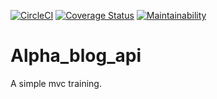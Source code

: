 [![CircleCI](https://circleci.com/gh/m-pereira/alpha_blog_api.svg?style=svg)](https://circleci.com/gh/m-pereira/alpha_blog_api)
[![Coverage Status](https://coveralls.io/repos/github/m-pereira/alpha_blog_api/badge.svg)](https://coveralls.io/github/m-pereira/alpha_blog_api)
[![Maintainability](https://api.codeclimate.com/v1/badges/b5426d61c70094c2a189/maintainability)](https://codeclimate.com/github/m-pereira/alpha_blog_api/maintainability)

# Alpha_blog_api

A simple mvc training.
